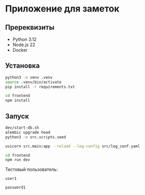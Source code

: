 # Приложение для заметок

## Пререквизиты

- Python 3.12
- Node.js 22
- Docker

## Установка

```sh
python3 -m venv .venv
source .venv/bin/activate
pip install -r requirements.txt

cd frontend
npm install
```

## Запуск

```sh
dev/start-db.sh
alembic upgrade head
python3 -m src.scripts.seed
```

```sh
uvicorn src.main:app --reload --log-config src/log_conf.yaml
```

```sh
cd frontend
npm run dev
```

Тестовый пользователь:

`user1`

`password1`
